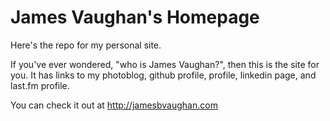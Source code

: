 # James Vaughan's Homepage
Here's the repo for my personal site.

If you've ever wondered, "who is James Vaughan?", then this is the site for you.
It has links to my photoblog, github profile, profile, linkedin page, and last.fm profile.

You can check it out at http://jamesbvaughan.com
